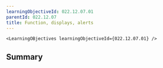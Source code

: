```yaml
---
learningObjectiveId: 022.12.07.01
parentId: 022.12.07
title: Function, displays, alerts
---
```


```tsx eval
<LearningOBjectives learningObjectiveId={022.12.07.01} />
```

## Summary
